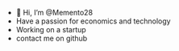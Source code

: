 - 👋 Hi, I’m @Memento28
- Have a passion for economics and technology
- Working on a startup
- contact me on github

<!---
Memento28/Memento28 is a ✨ special ✨ repository because its `README.md` (this file) appears on your GitHub profile.
You can click the Preview link to take a look at your changes.
--->
